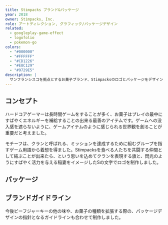 ```yaml
---
title: Stimpacks ブランド&パッケージ
year: 2018
owner: Stimpacks, Inc.
role: アートディレクション, グラフィック/パッケージデザイン
related:
  - googleplay-game-effect
  - logofolio
  - pokemon-go
colors:
  - "#000000"
  - "#FFFFFF"
  - "#CD1226"
  - "#E8C129"
  - "#9729E5"
description: |
  サンフランシスコを拠点とするお菓子ブランド、Stimpacksのロゴとパッケージをデザインしました。ターゲットはハードコアゲーマーで、StimpackとはFPSなどのゲームに登場する回復アイテムの名称です。その多くは注射器など医療用品のビジュアルであることが多いのですが、あくまでお菓子のブランドであることを意識し、シリアスにならないように気を付けました。最初のプロダクトはビーフジャーキーで、構想として今後他のお菓子にも展開していくと聞き、商品ラインナップが拡張しても成り立つように設計しました。
---
```


## コンセプト

ハードコアゲーマーは長時間ゲームをすることが多く、お菓子はプレイの最中にすばやくエネルギーを補給することの出来る最善のアイテムです。ゲームへの没入感を遮らないように、ゲームアイテムのように感じられる世界観を創ることが重要だと考えました。

モチーフは、クランと呼ばれる、ミッションを達成するために組むグループを指すゲーム用語から着想を得ました。Stimpacksを食べる人たちを共闘する仲間として結ぶことが出来たら、という思いを込めてクランを表現する旗と、閃光のようにすばやく活力を与える稲妻をイメージしたSの文字でロゴを制作しました。

<work-media name="concept2.jpg" alt="ロゴコンセプト" />
<work-media name="logo.jpg" alt="ロゴ" />

## パッケージ

<work-media name="package01.jpg" alt="Original Beef Jerkyのパッケージデザイン" />
<work-media name="package02.jpg" alt="Peppered Beef Jerkyのパッケージデザイン" />
<work-media name="package03.jpg" alt="Teriyaki Beef Jerkyのパッケージデザイン" />
<work-media name="package04.jpg" alt="Potato Chipsのパッケージデザイン" />
<work-media name="package05.jpg" alt="Marshmallowsのパッケージデザイン" />

<work-media name="badge.jpg" alt="ピンバッジ" caption="ソーシャルメディアのプロフィール用に、ロゴの稲妻部分のみを用いたバージョンも提供し、アイコンサイズが小さな場合でも、視認性が高く、印象づけることが出来るようにしました。" />

## ブランドガイドライン

今後ビーフジャーキーの他の味や、お菓子の種類を拡張する際の、パッケージデザインの指針となるガイドラインも合わせて制作しました。

<work-media name="brandbook.jpg" alt="ブランドブック" />
<work-media name="brandbook2.jpg" alt="ブランドガイドライン" />

